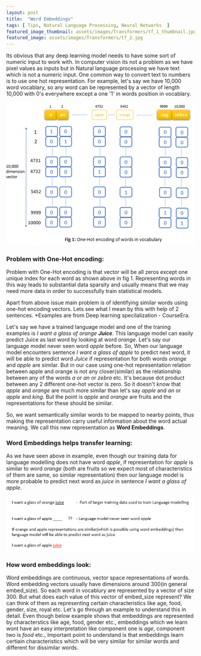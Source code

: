 ```yaml
---
layout: post
title:  "Word Embeddings"
tags: [ Tips, Natural Language Processing, Neural Networks  ]
featured_image_thumbnail: assets/images/Transformers/tf_1_thumbnail.jpg
featured_image: assets/images/Transformers/tf_2.jpg
---
```



Its obvious that any deep learning model needs to have some sort of numeric input to work with. In computer vision its not a problem as we have pixel values as inputs but in
Natural language processing we have text which is not a numeric input. One common way to convert text to numbers is to use one hot representation. For example, let's say we have
10,000 word vocablary, so any word can be represented by a vector of length 10,000 with 0's everywhere except a one '1' in words position in vocablary. 


<p align="center">
  <img src="https://raw.githubusercontent.com/raviteja-ganta/raviteja-ganta.github.io/main/assets/images/word embeddings/we_1.png" />
</p>


### Problem with One-Hot encoding:

Problem with One-Hot encoding is that vector will be all zeros except one unique index for each word as shown above in fig 1. Representing words in this way leads to substantial data sparsity and usually means that we may need more data in order to successfully train statistical models.

Apart from above issue main problem is of identifying similar words using one-hot encoding vectors. Lets see what I mean by this with help of 2 sentences. *Examples are from Deep learning specilalization - CourseEra.

Let's say we have a trained language model and one of the traning examples is *I want a glass of orange **Juice***. This language model can easily predict Juice as last word by looking at word *orange*. Let's say our language model never seen word *apple* before. So, When our language model encounters sentence *I want a glass of apple* to predict next word, it will be able to predict word *Juice* if representation for both words *orange* and *apple* are similar. But in our case using one-hot representation relation between apple and orange is not any closer(similar) as the relationship between any of the words *a* or *an* or *zebra* etc. It's because dot product between any 2 different one-hot vector is zero. So it doesn't know that *apple* and *orange* are much more similar than let's say *apple* and *an* or *apple* and *king*. But the point is *apple* and *orange* are fruits and the representations for these should be similar.

So, we want semantically similar words to be mapped to nearby points, thus making the representation carry useful information about the word actual meaning. We call this new representation as **Word Embeddings**.


### Word Embeddings helps transfer learning:

As we have seen above in example, even though our training data for language modelling does not have word *apple*, if representation for *apple* is similar to word *orange* (both are fruits so we expect most of characteristics of them are same, so similar representation) then our language model is more probable to predict next word as *juice* in sentence *I want a glass of apple*.


<p align="center">
  <img src="https://raw.githubusercontent.com/raviteja-ganta/raviteja-ganta.github.io/main/assets/images/word embeddings/we_2.png" />
</p>


### How word embeddings look:

Word embeddings are continuous, vector space representations of words. Word embedding vectors usually have dimensions around 300(in general embed_size). So each word in vocablury are represented by a vector of size 300. But what does each value of this vector of embed_size represent? We can think of them as representing certain characteristics like age, food, gender, size, royal etc. Let's go through an example to understand this in detail. Even though below example shows that embeddings are represented by characterstics like age, food, gender etc., embeddings which we learn wont have an easy interpretation like component one is *age*, component two is *food* etc., Important point to understand is that embeddings learn certiain characteristics which will be very similar for similar words and different for dissimilar words.





